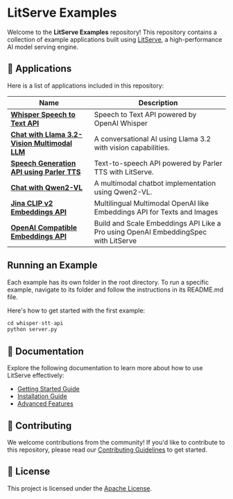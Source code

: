 # LitServe Examples

Welcome to the **LitServe Examples** repository! This repository contains a collection of example applications built using [LitServe](https://github.com/Lightning-AI/litserve), a high-performance AI model serving engine.

## 📂 Applications

Here is a list of applications included in this repository:

| Name                                                                                                                                                        | Description                                                                        |
| ----------------------------------------------------------------------------------------------------------------------------------------------------------- | ---------------------------------------------------------------------------------- |
| [**Whisper Speech to Text API**](./whisper-stt-api/)                                                                                                        | Speech to Text API powered by OpenAI Whisper                                       |
| [**Chat with Llama 3.2-Vision Multimodal LLM**](https://github.com/bhimrazy/chat-with-llama-3.2-vision)                                                     | A conversational AI using Llama 3.2 with vision capabilities.                      |
| [**Speech Generation API using Parler TTS**](https://lightning.ai/bhimrajyadav/studios/deploy-a-speech-generation-api-using-parler-tts-powered-by-litserve) | Text-to-speech API powered by Parler TTS with LitServe.                            |
| [**Chat with Qwen2-VL**](https://github.com/bhimrazy/chat-with-qwen2-vl)                                                                                    | A multimodal chatbot implementation using Qwen2-VL.                                |
| [**Jina CLIP v2 Embeddings API**](./jina-clip-v2/)                                                                                                          | Multilingual Multimodal OpenAI like Embeddings API for Texts and Images            |
| [**OpenAI Compatible Embeddings API**](./embeddings-api/)                                                                                                   | Build and Scale Embeddings API Like a Pro using OpenAI EmbeddingSpec with LitServe |

## Running an Example
Each example has its own folder in the root directory. To run a specific example, navigate to its folder and follow the instructions in its README.md file.

Here's how to get started with the first example:
```python 
cd whisper-stt-api
python server.py
```

## 📖 Documentation
Explore the following documentation to learn more about how to use LitServe effectively:

- [Getting Started Guide](https://lightning.ai/docs/litserve/home/get-started)
- [Installation Guide](https://lightning.ai/docs/litserve/home/install)
- [Advanced Features](https://lightning.ai/docs/litserve/features)

## 🤝 Contributing
We welcome contributions from the community! If you'd like to contribute to this repository, please read our [Contributing Guidelines](./CONTRIBUTING.md) to get started.

## 📜 License
This project is licensed under the [Apache License](./LICENSE).
